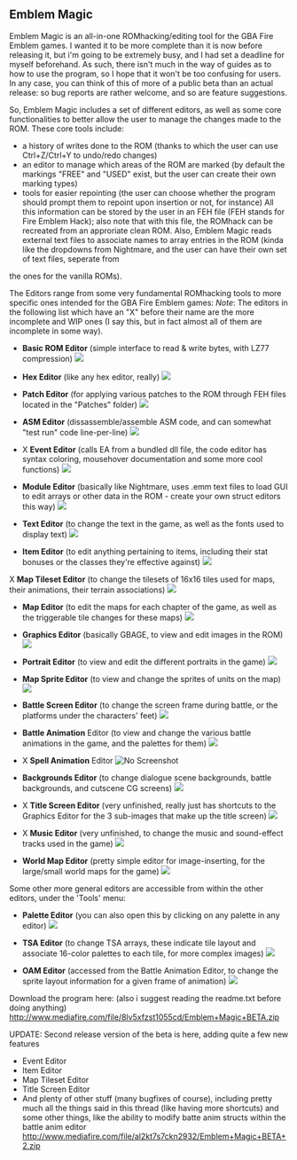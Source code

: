 Emblem Magic
------

Emblem Magic is an all-in-one ROMhacking/editing tool for the GBA Fire Emblem games.
I wanted it to be more complete than it is now before releasing it, but i'm going to be extremely busy, and I had set a deadline for myself beforehand.
As such, there isn't much in the way of guides as to how to use the program, so I hope that it won't be too confusing for users.
In any case, you can think of this of more of a public beta than an actual release: so bug reports are rather welcome, and so are feature suggestions.



So, Emblem Magic includes a set of different editors, as well as some core functionalities to better allow the user to manage the changes made to the ROM.
These core tools include:
- a history of writes done to the ROM (thanks to which the user can use Ctrl+Z/Ctrl+Y to undo/redo changes)
- an editor to manage which areas of the ROM are marked (by default the markings "FREE" and "USED" exist, but the user can create their own marking types)
- tools for easier repointing (the user can choose whether the program should prompt them to repoint upon insertion or not, for instance)
All this information can be stored by the user in an FEH file (FEH stands for Fire Emblem Hack); also note that with this file, the ROMhack can be recreated from an approriate clean ROM.
Also, Emblem Magic reads external text files to associate names to array entries in the ROM (kinda like the dropdowns from Nightmare, and the user can have their own set of text files, seperate from 

the ones for the vanilla ROMs).

The Editors range from some very fundamental ROMhacking tools to more specific ones intended for the GBA Fire Emblem games:
_Note_: The editors in the following list which have an "X" before their name are the more incomplete and WIP ones (I say this, but in fact almost all of them are incomplete in some way).

- **Basic ROM Editor** (simple interface to read & write bytes, with LZ77 compression)
![](https://i.imgur.com/zXa7QhP.png)

- **Hex Editor** (like any hex editor, really)
![](https://i.imgur.com/c12seK8.png)

- **Patch Editor** (for applying various patches to the ROM through FEH files located in the "Patches" folder)
![](https://i.imgur.com/Iu0RGxa.png)

- **ASM Editor** (dissassemble/assemble ASM code, and can somewhat "test run" code line-per-line)
![](https://i.imgur.com/gvm4P8k.png)

- X **Event Editor** (calls EA from a bundled dll file, the code editor has syntax coloring, mousehover documentation and some more cool functions)
![](https://i.imgur.com/78eDICB.png)

- **Module Editor** (basically like Nightmare, uses .emm text files to load GUI to edit arrays or other data in the ROM - create your own struct editors this way)
![](https://i.imgur.com/gvm4P8k.png)

- **Text Editor** (to change the text in the game, as well as the fonts used to display text)
![](https://i.imgur.com/L48DeB2.png)

- **Item Editor** (to edit anything pertaining to items, including their stat bonuses or the classes they're effective against)
![](https://i.imgur.com/ykHkL72.png)

X **Map Tileset Editor** (to change the tilesets of 16x16 tiles used for maps, their animations, their terrain associations)
![](https://i.imgur.com/JHtS290.png)

- **Map Editor** (to edit the maps for each chapter of the game, as well as the triggerable tile changes for these maps)
![](https://i.imgur.com/BIYSiKS.png)

- **Graphics Editor** (basically GBAGE, to view and edit images in the ROM)
![](https://i.imgur.com/dEuiZ0U.png)

- **Portrait Editor** (to view and edit the different portraits in the game)
![](https://i.imgur.com/WbAj6zP.png)

- **Map Sprite Editor** (to view and change the sprites of units on the map)
![](https://i.imgur.com/xdISHav.png)

- **Battle Screen Editor** (to change the screen frame during battle, or the platforms under the characters' feet)
![](https://i.imgur.com/bMfjteM.png)

- **Battle Animation** Editor (to view and change the various battle animations in the game, and the palettes for them)
![](https://i.imgur.com/EkwftEq.png)

- X **Spell Animation** Editor
![No Screenshot](https://i.png)

- **Backgrounds Editor** (to change dialogue scene backgrounds, battle backgrounds, and cutscene CG screens)
![](https://i.imgur.com/4LvUHEp.png)

- X **Title Screen Editor** (very unfinished, really just has shortcuts to the Graphics Editor for the 3 sub-images that make up the title screen)
![](https://i.imgur.com/wfljIvf.png)

- X **Music Editor** (very unfinished, to change the music and sound-effect tracks used in the game)
![](https://i.imgur.com/sTQ7JmE.png)

- **World Map Editor** (pretty simple editor for image-inserting, for the large/small world maps for the game)
![](https://i.imgur.com/G7E5h5Y.png)

Some other more general editors are accessible from within the other editors, under the 'Tools' menu:

- **Palette Editor** (you can also open this by clicking on any palette in any editor)
![](https://i.imgur.com/kxvL0CC.png)

- **TSA Editor** (to change TSA arrays, these indicate tile layout and associate 16-color palettes to each tile, for more complex images)
![](https://i.imgur.com/vV78kzr.png)

- **OAM Editor** (accessed from the Battle Animation Editor, to change the sprite layout information for a given frame of animation)
![](https://i.imgur.com/Ptb0IdR.png)

Download the program here: (also i suggest reading the readme.txt before doing anything)
http://www.mediafire.com/file/8lv5xfzst1055cd/Emblem+Magic+BETA.zip

UPDATE: Second release version of the beta is here, adding quite a few new features
- Event Editor
- Item Editor
- Map Tileset Editor
- Title Screen Editor
- And plenty of other stuff (many bugfixes of course), including pretty much all the things said in this thread (like having more shortcuts) and some other things, like the ability to modify batte anim structs within the battle anim editor
http://www.mediafire.com/file/al2kt7s7ckn2932/Emblem+Magic+BETA+2.zip

